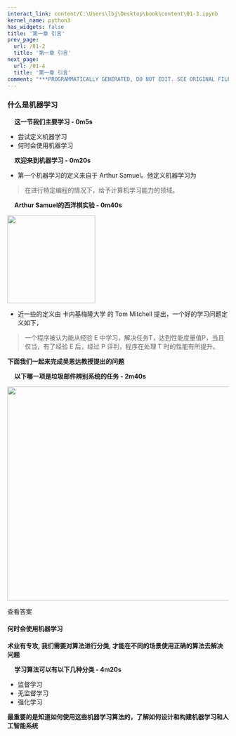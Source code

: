 ```yaml
---
interact_link: content/C:\Users\lbj\Desktop\book\content\01-3.ipynb
kernel_name: python3
has_widgets: false
title: '第一章 引言'
prev_page:
  url: /01-2
  title: '第一章 引言'
next_page:
  url: /01-4
  title: '第一章 引言'
comment: "***PROGRAMMATICALLY GENERATED, DO NOT EDIT. SEE ORIGINAL FILES IN /content***"
---
```


### 什么是机器学习

**<img width='16px' src='http://imgbed.momodel.cn/5cc1a0b1e3067ce9b6abf757.jpg'><span class='md-video-link https://player.bilibili.com/player.html?aid=9912938&cid=16388185&page=3'>这一节我们主要学习 - 0m5s</span>**

+ 尝试定义机器学习
+ 何时会使用机器学习

**<img width='16px' src='http://imgbed.momodel.cn/5cc1a0b1e3067ce9b6abf757.jpg'><span class='md-video-link https://player.bilibili.com/player.html?aid=9912938&cid=16388185&page=3'>欢迎来到机器学习 - 0m20s</span>**
+ 第一个机器学习的定义来自于 Arthur Samuel。他定义机器学习为
>在进行特定编程的情况下，给予计算机学习能力的领域。

**<img width='16px' src='http://imgbed.momodel.cn/5cc1a0b1e3067ce9b6abf757.jpg'><span class='md-video-link https://player.bilibili.com/player.html?aid=9912938&cid=16388185&page=3'>Arthur Samuel的西洋棋实验 - 0m40s</span>**     

<img src='https://i.loli.net/2018/11/29/5bffdd2e18d54.png' width=200 height=200 >

+ 近一些的定义由 卡内基梅隆大学 的 Tom Mitchell 提出，一个好的学习问题定义如下，

> 一个程序被认为能从经验 E 中学习，解决任务T，达到性能度量值P，当且仅当，有了经验 E 后，经过 P 评判，程序在处理 T 时的性能有所提升。

**下面我们一起来完成吴恩达教授提出的问题**

**<img width='16px' src='http://imgbed.momodel.cn/5cc1a0b1e3067ce9b6abf757.jpg'><span class='md-video-link https://player.bilibili.com/player.html?aid=9912938&cid=16388185&page=3'>以下哪一项是垃圾邮件辨别系统的任务 - 2m40s</span>**

<img src='https://i.loli.net/2018/11/29/5bffddb2da07f.png' width=884 height=488 >

<span class='md-hint-alone-link pop 0'>查看答案</span>

#### 何时会使用机器学习

**术业有专攻, 我们需要对算法进行分类, 才能在不同的场景使用正确的算法去解决问题**

**<img width='16px' src='http://imgbed.momodel.cn/5cc1a0b1e3067ce9b6abf757.jpg'><span class='md-video-link https://player.bilibili.com/player.html?aid=9912938&cid=16388185&page=3'>学习算法可以有以下几种分类 - 4m20s</span>**

+ 监督学习
+ 无监督学习
+ 强化学习

**最重要的是知道如何使用这些机器学习算法的，了解如何设计和构建机器学习和人工智能系统**
